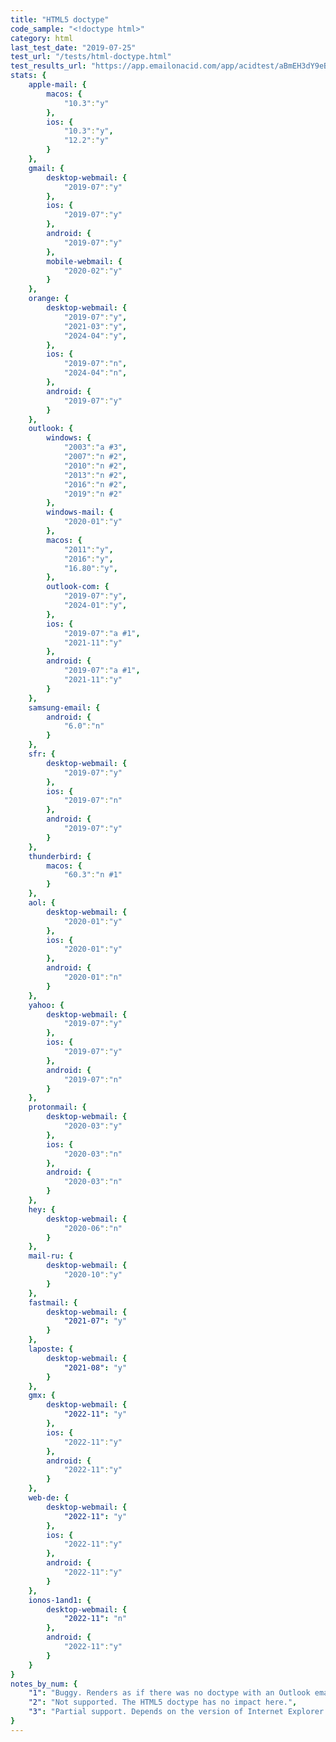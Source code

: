 ```yaml
---
title: "HTML5 doctype"
code_sample: "<!doctype html>"
category: html
last_test_date: "2019-07-25"
test_url: "/tests/html-doctype.html"
test_results_url: "https://app.emailonacid.com/app/acidtest/aBmEH3dY9eBopWg9Qzf14ZZYy3Wmllacb9lbenpbCRhth/list"
stats: {
    apple-mail: {
        macos: {
            "10.3":"y"
        },
        ios: {
            "10.3":"y",
            "12.2":"y"
        }
    },
    gmail: {
        desktop-webmail: {
            "2019-07":"y"
        },
        ios: {
            "2019-07":"y"
        },
        android: {
            "2019-07":"y"
        },
        mobile-webmail: {
            "2020-02":"y"
        }
    },
    orange: {
        desktop-webmail: {
            "2019-07":"y",
            "2021-03":"y",
            "2024-04":"y",
        },
        ios: {
            "2019-07":"n",
            "2024-04":"n",
        },
        android: {
            "2019-07":"y"
        }
    },
    outlook: {
        windows: {
            "2003":"a #3",
            "2007":"n #2",
            "2010":"n #2",
            "2013":"n #2",
            "2016":"n #2",
            "2019":"n #2"
        },
        windows-mail: {
            "2020-01":"y"
        },
        macos: {
            "2011":"y",
            "2016":"y",
            "16.80":"y",
        },
        outlook-com: {
            "2019-07":"y",
            "2024-01":"y",
        },
        ios: {
            "2019-07":"a #1",
            "2021-11":"y"
        },
        android: {
            "2019-07":"a #1",
            "2021-11":"y"
        }
    },
    samsung-email: {
        android: {
            "6.0":"n"
        }
    },
    sfr: {
        desktop-webmail: {
            "2019-07":"y"
        },
        ios: {
            "2019-07":"n"
        },
        android: {
            "2019-07":"y"
        }
    },
    thunderbird: {
        macos: {
            "60.3":"n #1"
        }
    },
    aol: {
        desktop-webmail: {
            "2020-01":"y"
        },
        ios: {
            "2020-01":"y"
        },
        android: {
            "2020-01":"n"
        }
    },
    yahoo: {
        desktop-webmail: {
            "2019-07":"y"
        },
        ios: {
            "2019-07":"y"
        },
        android: {
            "2019-07":"n"
        }
    },
    protonmail: {
        desktop-webmail: {
            "2020-03":"y"
        },
        ios: {
            "2020-03":"n"
        },
        android: {
            "2020-03":"n"
        }
    },
    hey: {
        desktop-webmail: {
            "2020-06":"n"
        }
    },
    mail-ru: {
        desktop-webmail: {
            "2020-10":"y"
        }
    },
    fastmail: {
        desktop-webmail: {
            "2021-07": "y"
        }
    },
    laposte: {
        desktop-webmail: {
            "2021-08": "y"
        }
    },
	gmx: {
		desktop-webmail: {
            "2022-11": "y"
		},
		ios: {
            "2022-11":"y"
		},
		android: {
            "2022-11":"y"
		}
	},
	web-de: {
		desktop-webmail: {
			"2022-11": "y"
		},
		ios: {
			"2022-11":"y"
		},
		android: {
			"2022-11":"y"
		}
	},
	ionos-1and1: {
		desktop-webmail: {
			"2022-11": "n"
		},
		android: {
			"2022-11":"y"
		}
	}
}
notes_by_num: {
    "1": "Buggy. Renders as if there was no doctype with an Outlook email, and in HTML5 otherwise.",
    "2": "Not supported. The HTML5 doctype has no impact here.",
    "3": "Partial support. Depends on the version of Internet Explorer installed."
}
---
```

